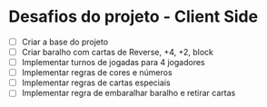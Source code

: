 # Desafios do projeto - Client Side

- [ ] Criar a base do projeto
- [ ] Criar baralho com cartas de Reverse, +4, +2, block
- [ ] Implementar turnos de jogadas para 4 jogadores
- [ ] Implementar regras de cores e números
- [ ] Implementar regras de cartas especiais
- [ ] Implementar regra de embaralhar baralho e retirar cartas
